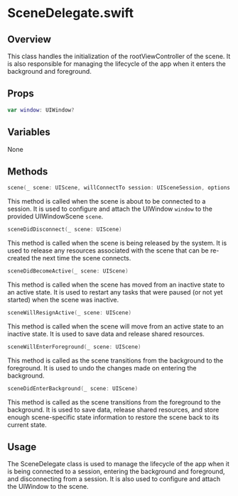 # SceneDelegate.swift

## Overview
This class handles the initialization of the rootViewController of the scene. It is also responsible for managing the lifecycle of the app when it enters the background and foreground. 

## Props
```swift 
var window: UIWindow?
```

## Variables
None

## Methods 
```swift
scene(_ scene: UIScene, willConnectTo session: UISceneSession, options connectionOptions: UIScene.ConnectionOptions)
```
This method is called when the scene is about to be connected to a session. It is used to configure and attach the UIWindow `window` to the provided UIWindowScene `scene`.

```swift
sceneDidDisconnect(_ scene: UIScene)
```
This method is called when the scene is being released by the system. It is used to release any resources associated with the scene that can be re-created the next time the scene connects.

```swift
sceneDidBecomeActive(_ scene: UIScene)
```
This method is called when the scene has moved from an inactive state to an active state. It is used to restart any tasks that were paused (or not yet started) when the scene was inactive.

```swift
sceneWillResignActive(_ scene: UIScene)
```
This method is called when the scene will move from an active state to an inactive state. It is used to save data and release shared resources.

```swift
sceneWillEnterForeground(_ scene: UIScene)
```
This method is called as the scene transitions from the background to the foreground. It is used to undo the changes made on entering the background.

```swift
sceneDidEnterBackground(_ scene: UIScene)
```
This method is called as the scene transitions from the foreground to the background. It is used to save data, release shared resources, and store enough scene-specific state information to restore the scene back to its current state.

## Usage
The SceneDelegate class is used to manage the lifecycle of the app when it is being connected to a session, entering the background and foreground, and disconnecting from a session. It is also used to configure and attach the UIWindow to the scene.